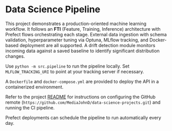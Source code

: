 # Data Science Pipeline

This project demonstrates a production-oriented machine learning workflow. It
follows an **FTI** (Feature, Training, Inference) architecture with Prefect
flows orchestrating each stage. External data ingestion with schema validation,
hyperparameter tuning via Optuna, MLflow tracking, and Docker-based deployment
are all supported. A drift detection module monitors incoming data against a
saved baseline to identify significant distribution changes.

Use `python -m src.pipeline` to run the pipeline locally. Set
`MLFLOW_TRACKING_URI` to point at your tracking server if necessary.

A `Dockerfile` and `docker-compose.yml` are provided to deploy the API in a
containerized environment.

Refer to the project [README](../README.md) for instructions on configuring the
GitHub remote (`https://github.com/MediaJohnD/data-science-projects.git`) and
running the CI pipeline.

Prefect deployments can schedule the pipeline to run automatically every day.
